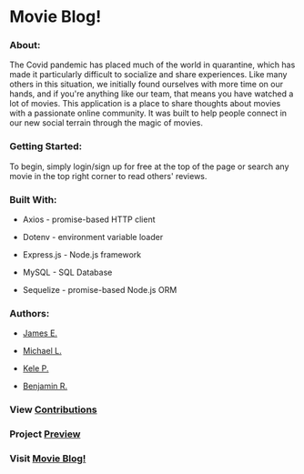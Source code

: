 # Movie Blog!

### About:

The Covid pandemic has placed much of the world in quarantine, which has made it particularly difficult to socialize and share experiences. Like many others in this situation, we initially found ourselves with more time on our hands, and if you're anything like our team, that means you have watched a lot of movies. This application is a place to share thoughts about movies with a passionate online community. It was built to help people connect in our new social terrain through the magic of movies. 

### Getting Started:

To begin, simply login/sign up for free at the top of the page or search any movie in the top right corner to read others' reviews.

### Built With:

- Axios - promise-based HTTP client

- Dotenv - environment variable loader

- Express.js - Node.js framework

- MySQL - SQL Database

- Sequelize - promise-based Node.js ORM

### Authors:

- <a href="https://github.com/TuffLuffJimmy" target="_blank">James E.</a>

- <a href="https://github.com/Ljunghster" target="_blank">Michael L.</a>

- <a href="https://github.com/Foxk2p" target="_blank">Kele P.</a>

- <a href="https://github.com/benroznos" target="_blank">Benjamin R.</a>

### View <a href="https://github.com/Foxk2p/Movie-Blog/graphs/contributors" target="_blank">Contributions</a>

### Project <a href="https://foxk2p.github.io/Movie-Blog-Preview/" target="_blank">Preview</a>

### Visit <a href="https://salty-reef-54366.herokuapp.com/" target="_blank">Movie Blog!</a>
